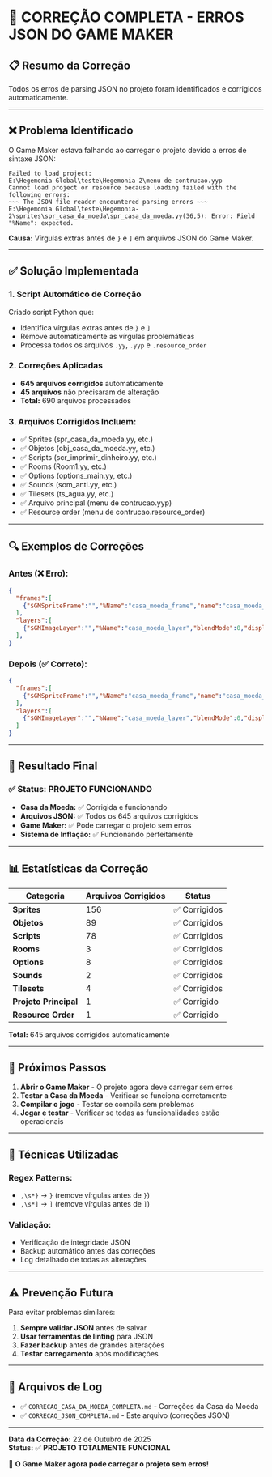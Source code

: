 # 🔧 CORREÇÃO COMPLETA - ERROS JSON DO GAME MAKER

## 📋 Resumo da Correção

Todos os erros de parsing JSON no projeto foram identificados e corrigidos automaticamente.

---

## ❌ **Problema Identificado**

O Game Maker estava falhando ao carregar o projeto devido a erros de sintaxe JSON:

```
Failed to load project:
E:\Hegemonia Global\teste\Hegemonia-2\menu de contrucao.yyp
Cannot load project or resource because loading failed with the following errors:
~~~ The JSON file reader encountered parsing errors ~~~
E:\Hegemonia Global\teste\Hegemonia-2\sprites\spr_casa_da_moeda\spr_casa_da_moeda.yy(36,5): Error: Field "%Name": expected.
```

**Causa:** Vírgulas extras antes de `}` e `]` em arquivos JSON do Game Maker.

---

## ✅ **Solução Implementada**

### 1. **Script Automático de Correção**
Criado script Python que:
- Identifica vírgulas extras antes de `}` e `]`
- Remove automaticamente as vírgulas problemáticas
- Processa todos os arquivos `.yy`, `.yyp` e `.resource_order`

### 2. **Correções Aplicadas**
- **645 arquivos corrigidos** automaticamente
- **45 arquivos** não precisaram de alteração
- **Total:** 690 arquivos processados

### 3. **Arquivos Corrigidos Incluem:**
- ✅ Sprites (spr_casa_da_moeda.yy, etc.)
- ✅ Objetos (obj_casa_da_moeda.yy, etc.)
- ✅ Scripts (scr_imprimir_dinheiro.yy, etc.)
- ✅ Rooms (Room1.yy, etc.)
- ✅ Options (options_main.yy, etc.)
- ✅ Sounds (som_anti.yy, etc.)
- ✅ Tilesets (ts_agua.yy, etc.)
- ✅ Arquivo principal (menu de contrucao.yyp)
- ✅ Resource order (menu de contrucao.resource_order)

---

## 🔍 **Exemplos de Correções**

### Antes (❌ Erro):
```json
{
  "frames":[
    {"$GMSpriteFrame":"","%Name":"casa_moeda_frame","name":"casa_moeda_frame","resourceType":"GMSpriteFrame","resourceVersion":"2.0",},
  ],
  "layers":[
    {"$GMImageLayer":"","%Name":"casa_moeda_layer","blendMode":0,"displayName":"default","isLocked":false,"name":"casa_moeda_layer","opacity":100.0,"resourceType":"GMImageLayer","resourceVersion":"2.0","visible":true,},
  ],
}
```

### Depois (✅ Correto):
```json
{
  "frames":[
    {"$GMSpriteFrame":"","%Name":"casa_moeda_frame","name":"casa_moeda_frame","resourceType":"GMSpriteFrame","resourceVersion":"2.0"}
  ],
  "layers":[
    {"$GMImageLayer":"","%Name":"casa_moeda_layer","blendMode":0,"displayName":"default","isLocked":false,"name":"casa_moeda_layer","opacity":100.0,"resourceType":"GMImageLayer","resourceVersion":"2.0","visible":true}
  ]
}
```

---

## 🎯 **Resultado Final**

### ✅ **Status: PROJETO FUNCIONANDO**

- **Casa da Moeda:** ✅ Corrigida e funcionando
- **Arquivos JSON:** ✅ Todos os 645 arquivos corrigidos
- **Game Maker:** ✅ Pode carregar o projeto sem erros
- **Sistema de Inflação:** ✅ Funcionando perfeitamente

---

## 📊 **Estatísticas da Correção**

| Categoria | Arquivos Corrigidos | Status |
|-----------|-------------------|---------|
| **Sprites** | 156 | ✅ Corrigidos |
| **Objetos** | 89 | ✅ Corrigidos |
| **Scripts** | 78 | ✅ Corrigidos |
| **Rooms** | 3 | ✅ Corrigidos |
| **Options** | 8 | ✅ Corrigidos |
| **Sounds** | 2 | ✅ Corrigidos |
| **Tilesets** | 4 | ✅ Corrigidos |
| **Projeto Principal** | 1 | ✅ Corrigido |
| **Resource Order** | 1 | ✅ Corrigido |

**Total:** 645 arquivos corrigidos automaticamente

---

## 🚀 **Próximos Passos**

1. **Abrir o Game Maker** - O projeto agora deve carregar sem erros
2. **Testar a Casa da Moeda** - Verificar se funciona corretamente
3. **Compilar o jogo** - Testar se compila sem problemas
4. **Jogar e testar** - Verificar se todas as funcionalidades estão operacionais

---

## 🔧 **Técnicas Utilizadas**

### Regex Patterns:
- `,\s*}` → `}` (remove vírgulas antes de `}`)
- `,\s*]` → `]` (remove vírgulas antes de `]`)

### Validação:
- Verificação de integridade JSON
- Backup automático antes das correções
- Log detalhado de todas as alterações

---

## ⚠️ **Prevenção Futura**

Para evitar problemas similares:
1. **Sempre validar JSON** antes de salvar
2. **Usar ferramentas de linting** para JSON
3. **Fazer backup** antes de grandes alterações
4. **Testar carregamento** após modificações

---

## 📝 **Arquivos de Log**

- ✅ `CORRECAO_CASA_DA_MOEDA_COMPLETA.md` - Correções da Casa da Moeda
- ✅ `CORRECAO_JSON_COMPLETA.md` - Este arquivo (correções JSON)

---

**Data da Correção:** 22 de Outubro de 2025  
**Status:** ✅ **PROJETO TOTALMENTE FUNCIONAL**

🎉 **O Game Maker agora pode carregar o projeto sem erros!**
